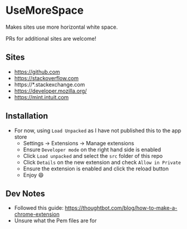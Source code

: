 # UseMoreSpace

Makes sites use more horizontal white space.

PRs for additional sites are welcome!

## Sites

- https://github.com
- https://stackoverflow.com
- https://*.stackexchange.com
- https://developer.mozilla.org/
- https://mint.intuit.com

## Installation

- For now, using `Load Unpacked` as I have not published this to the app store
  - Settings -> Extensions -> Manage extensions
  - Ensure `Developer mode` on the right hand side is enabled
  - Click `Load unpacked` and select the `src` folder of this repo
  - Click `Details` on the new extension and check `Allow in Private`
  - Ensure the extension is enabled and click the reload button
  - Enjoy 😄

## Dev Notes

- Followed this guide: https://thoughtbot.com/blog/how-to-make-a-chrome-extension
- Unsure what the Pem files are for